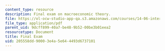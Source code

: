```yaml
---
content_type: resource
description: Final exam on macroeconomic theory.
file: https://ol-ocw-studio-app-qa.s3.amazonaws.com/courses/14-06-intermediate-macroeconomic-theory-spring-2003/205558dd90003e4a5e644493d6737101_final.pdf
file_type: application/pdf
parent_uid: 9dcff899-40a7-be48-9b52-00be3b01eea2
resourcetype: Document
title: Final Exam
uid: 205558dd-9000-3e4a-5e64-4493d6737101
---
```

